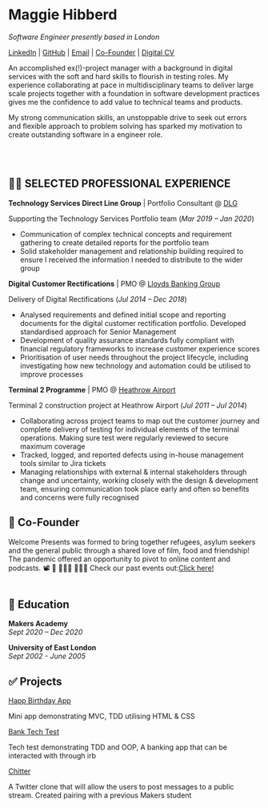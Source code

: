 # Maggie Hibberd

_Software Engineer presently based in London_ 

[LinkedIn](https://www.linkedin.com/in/maggiehibberd/) | [GitHub](https://github.com/MaggieHibberd) | [Email](maggiehibberd@gmail.com) | [Co-Founder](https://www.welcomepresents.com/about) | [Digital CV](https://maggiehibberd.github.io/My-CV/)


An accomplished ex(!)-project manager with a background in digital services with the soft and hard skills to flourish in testing roles. My experience collaborating at pace in multidisciplinary teams to deliver large scale projects together with a foundation in software development practices gives me the confidence to add value to technical teams and products. 

My strong communication skills, an unstoppable drive to seek out errors and flexible approach to problem solving has sparked my motivation to create outstanding software in a engineer role.

<br><br>

## 👩‍💻 SELECTED PROFESSIONAL EXPERIENCE

**Technology Services Direct Line Group** | Portfolio Consultant @ [DLG](https://www.directlinegroup.co.uk) <br>

Supporting the Technology Services Portfolio team (_Mar 2019 – Jan 2020_)
-	Communication of complex technical concepts and requirement gathering to create detailed reports for the portfolio team
-	Solid stakeholder management and relationship building required to ensure I received the information I needed to distribute to the wider group


**Digital Customer Rectifications** | PMO @ [Lloyds Banking Group](https://www.lloydsbankinggroup.com)  

Delivery of Digital Rectifications (_Jul 2014 – Dec 2018_)
- Analysed requirements and defined initial scope and reporting documents for the digital customer rectification portfolio. Developed
standardised approach for Senior Management
- Development of quality assurance standards fully compliant with financial regulatory frameworks to increase customer experience scores
- Prioritisation of user needs throughout the project lifecycle, including investigating how new technology and automation could be utilised to improve processes


**Terminal 2 Programme** | PMO @ [Heathrow Airport](https://www.heathrow.com/company)  

Terminal 2 construction project at Heathrow Airport (_Jul 2011 – Jul 2014_)
- Collaborating across project teams to map out the customer journey and complete delivery of testing for individual elements of the terminal operations. Making sure test were regularly reviewed to secure maximum coverage
- Tracked, logged, and reported defects using in-house management tools similar to Jira tickets
- Managing relationships with external & internal stakeholders through change and uncertainty, working closely with the design & development team, ensuring communication took place early and often so benefits and concerns were fully recognised


## 📌 Co-Founder
Welcome Presents was formed to bring together refugees, asylum seekers and the general public through a shared love of film, food and friendship! The pandemic offered an opportunity to pivot to online content and podcasts.
 📽️ 🥙 🧑‍🤝‍🧑 :people_holding_hands:
Check our past events out:[Click here!](https://welcomepresents.com)
<br><br>

## 📜 Education

**Makers Academy** <br>
_Sept 2020 – Dec 2020_ <br>

**University of East London**<br>
_Sept 2002 - June 2005_ <br>

## ✅ Projects
[Happ Birthday App](https://github.com/MaggieHibberd/happy_birthday_app)

Mini app demonstrating MVC, TDD utilising HTML & CSS

[Bank Tech Test](https://github.com/MaggieHibberd/bank_tech_test.git)

Tech test demonstrating TDD and OOP, A banking app that can be interacted with through irb

[Chitter](https://github.com/MaggieHibberd/chitter_challenge.git)

A Twitter clone that will allow the users to post messages to a public stream. Created pairing with a previous Makers student
